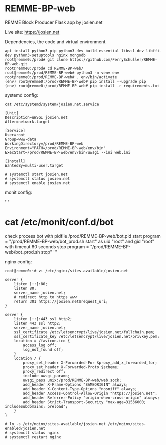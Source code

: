 # REMME-BP-web
REMME Block Producer Flask app by josien.net

Live site: https://josien.net

Dependencies, the code and virtual environment.

```
apt install python3-pip python3-dev build-essential libssl-dev libffi-dev python3-setuptools nginx mongodb
root@remme0:/prod# git clone https://github.com/FerrySchuller/REMME-BP-web.git
root@remme0:/prod# cd REMME-BP-web/
root@remme0:/prod/REMME-BP-web# python3 -m venv env
root@remme0:/prod/REMME-BP-web# . env/bin/activate
(env) root@remme0:/prod/REMME-BP-web# pip install --upgrade pip
(env) root@remme0:/prod/REMME-BP-web# pip install -r requirements.txt
```


systemd config:

```
cat /etc/systemd/system/josien.net.service

[Unit]
Description=uWSGI josien.net
After=network.target
  
[Service]
User=root
Group=www-data
WorkingDirectory=/prod/REMME-BP-web
Environment="PATH=/prod/REMME-BP-web/env/bin"
ExecStart=/prod/REMME-BP-web/env/bin/uwsgi --ini web.ini

[Install]
WantedBy=multi-user.target

# systemctl start josien.net
# systemctl status josien.net
# systemctl enable josien.net

```

monit config:

'''
# cat /etc/monit/conf.d/bot 
check process bot with pidfile /prod/REMME-BP-web/bot.pid
start program = "/prod/REMME-BP-web/bot_prod.sh start" as uid "root" and gid "root" with timeout 60 seconds
stop program = "/prod/REMME-BP-web/bot_prod.sh stop"
'''


nginx config:

```
root@remme0:~# vi /etc/nginx/sites-available/josien.net

server {
    listen [::]:80;
    listen 80;
    server_name josien.net;
    # redirect http to https www
    return 301 https://josien.net$request_uri;
}

server {
    listen [::]:443 ssl http2;
    listen 443 ssl http2;
    server_name josien.net;
    ssl_certificate /etc/letsencrypt/live/josien.net/fullchain.pem;
    ssl_certificate_key /etc/letsencrypt/live/josien.net/privkey.pem;
    location = /favicon.ico {
        access_log off;
        log_not_found off;
    }
    location / {
        proxy_set_header X-Forwarded-For $proxy_add_x_forwarded_for;
        proxy_set_header X-Forwarded-Proto $scheme;
        proxy_redirect off;
        include uwsgi_params;
        uwsgi_pass unix:/prod/REMME-BP-web/web.sock;
        add_header X-Frame-Options "SAMEORIGIN" always;
        add_header X-Content-Type-Options "nosniff" always;
        add_header Access-Control-Allow-Origin "https://josien.net";
        add_header Referrer-Policy "origin-when-cross-origin" always;
        add_header Strict-Transport-Security "max-age=31536000; includeSubdomains; preload";
    }
}

# ln -s /etc/nginx/sites-available/josien.net /etc/nginx/sites-enabled/josien.net
# systemctl status nginx
# systemctl restart nginx
```
